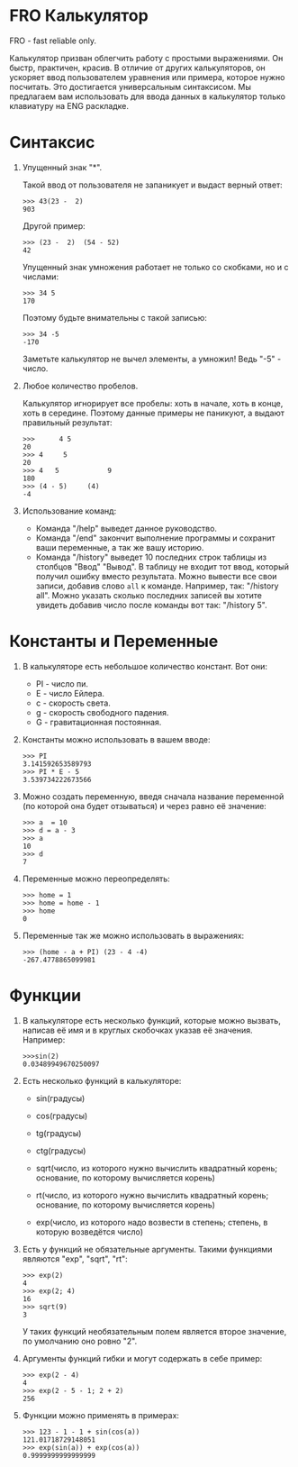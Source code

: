 
# FRO Калькулятор #

FRO - fast reliable only.

Калькулятор призван облегчить работу с простыми выражениями. Он быстр, практичен, красив. В отличие от других калькуляторов, он ускоряет ввод пользователем уравнения или примера, которое нужно посчитать. Это достигается универсальным синтаксисом. Мы предлaгаем вам использовать для ввода данных в калькулятор только клавиатуру на ENG раскладке.

# Синтаксис #

1. Упущенный знак "*".

    Такой ввод от пользователя не запаникует и выдаст верный ответ:
    ```
    >>> 43(23 -  2)
    903
    ```

    Другой пример:
    ```
    >>> (23 -  2)  (54 - 52)
    42
    ```

    Упущенный знак умножения работает не только со скобками, но и с числами:
    ```
    >>> 34 5
    170
    ```

    Поэтому будьте внимательны с такой записью:
    ```
    >>> 34 -5
    -170
    ```
    Заметьте калькулятор не вычел элементы, а умножил! Ведь "-5" - число.

2. Любое количество пробелов.

    Калькулятор игнорирует все пробелы: хоть в начале, хоть в конце, хоть в середине. Поэтому данные примеры не паникуют, а выдают правильный результат:
    ```
    >>>      4 5
    20
    >>> 4     5
    20
    >>> 4   5            9
    180
    >>> (4 - 5)     (4)
    -4
    ```

3. Использование команд:

    - Команда "/help" выведет данное руководство.
    - Команда "/end" закончит выполнение программы и сохранит ваши переменные, а так же вашу историю.
    - Команда "/history" выведет 10 последних строк таблицы из столбцов "Ввод" "Вывод". В таблицу не входит тот ввод, который получил ошибку вместо результата. Можно вывести все свои записи, добавив слово `all` к команде. Например, так: "/history all". Можно указать сколько последних записей вы хотите увидеть добавив число после команды вот так: "/history 5".

# Константы и Переменные #

1. В калькуляторе есть небольшое количество констант. Вот они:

    - PI - число пи.
    - E - число Ейлера.
    - c - скорость света.
    - g - скорость свободного падения.
    - G - гравитационная постоянная.

2. Константы можно использовать в вашем вводе:

    ```
    >>> PI
    3.141592653589793
    >>> PI * E - 5
    3.539734222673566
    ```

3. Можно создать переменную, введя сначала название переменной (по которой она будет отзываться) и через равно её значение:
    ```
    >>> a  = 10
    >>> d = a - 3
    >>> a
    10
    >>> d
    7
    ```

4. Переменные можно переопределять:
    ```
    >>> home = 1
    >>> home = home - 1
    >>> home
    0
    ```

5. Переменные так же можно использовать в выражениях:
    ```
    >>> (home - a + PI) (23 - 4 -4)
    -267.4778865099981
    ```

# Функции #

1. В калькуляторе есть несколько функций, которые можно вызвать, написав её имя и в круглых скобочках указав её значения. Например:
    ```
    >>>sin(2)
    0.03489949670250097
    ```

2. Есть несколько функций в калькуляторе:

    - sin(градусы)
    - cos(градусы)
    - tg(градусы)
    - ctg(градусы)

    - sqrt(число, из которого нужно вычислить квадратный корень; основание, по которому вычисляется корень)
    - rt(число, из которого нужно вычислить квадратный корень; основание, по которому вычисляется корень)
    - exp(число, из которого надо возвести в степень; степень, в которую возведётся число)

3. Есть у функций не обязательные аргументы. Такими функциями являются "exp", "sqrt", "rt":
    ```
    >>> exp(2)
    4
    >>> exp(2; 4)
    16
    >>> sqrt(9)
    3
    ```
    У таких функций необязательным полем является второе значение, по умолчанию оно ровно "2".

4. Аргументы функций гибки и могут содержать в себе пример:
    ```
    >>> exp(2 - 4)
    4
    >>> exp(2 - 5 - 1; 2 + 2)
    256
    ```

5. Функции можно применять в примерах:
    ```
    >>> 123 - 1 - 1 + sin(cos(a))
    121.01718729148051
    >>> exp(sin(a)) + exp(cos(a))
    0.9999999999999999
    ```
